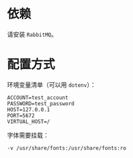 # 依赖

请安装 `RabbitMQ`。

# 配置方式

环境变量清单（可以用 `dotenv`）：

```properties
ACCOUNT=test_account
PASSWORD=test_password
HOST=127.0.0.1
PORT=5672
VIRTUAL_HOST=/
```

字体需要挂载：

```
-v /usr/share/fonts:/usr/share/fonts:ro
```
